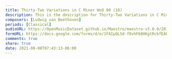 ```yaml
---
title: Thirty-Two Variations in C Minor WoO 80 (18)
description: This is the description for Thirty-Two Variations in C Minor WoO 80 by Ludwig van Beethoven
composers: [Ludwig van Beethoven]
periods: [Classical]
audioURL: https://OpenMusicDataset.github.io/Maestro/maestro-v3.0.0/2017/MIDI-Unprocessed_073_PIANO073_MID--AUDIO-split_07-08-17_Piano-e_2-02_wav--1.midi
formURL: https://docs.google.com/forms/d/e/1FAIpQLSd-fOvhF68HKgtRcbfEAEt4kUnmAK-vnRmvZPenrikwE5B2gg/viewform
comments: true
share: true
date: 2021-08-08T07:43:13-06:00
---
```

